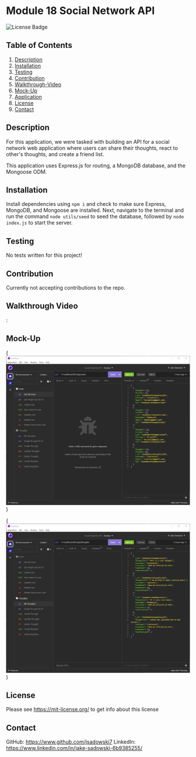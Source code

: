 # Module 18 Social Network API
![License Badge](https://shields.io/badge/license-MIT-green)
## Table of Contents
1. [Description](#description)
2. [Installation](#installation)
3. [Testing](#testing)
4. [Contribution](#contribution)
5. [Walkthrough-Video](#walkthrough-video)
6. [Mock-Up](#mock-Up)
7. [Application](#application)
8. [License](#license)
9. [Contact](#contact)

## Description
For this application, we were tasked with building an API for a social network web application where users can share their thoughts, react to other's thoughts, and create a friend list. 

This application uses Express.js for routing, a MongoDB database, and the Mongoose ODM.

## Installation
Install dependencies using ``` npm i ``` and check to make sure Express, MongoDB, and Mongoose are installed. Next, navigate to the terminal and run the command ``` node utils/seed ``` to seed the database, followed by ``` node index.js ``` to start the server.

## Testing
No tests written for this project!

## Contribution
Currently not accepting contributions to the repo.

## Walkthrough Video
:


## Mock-Up
(![Social-Network-API](./assets/images/SocialNetworkAPI1.png))

(![Social-Network-API](./assets/images/SocialNetworkAPI2.png))

## License
Please see https://mit-license.org/ to get info about this license


## Contact
GitHub: https://www.github.com/jsadowski7
LinkedIn: https://www.linkedin.com/in/jake-sadowski-6b9385255/